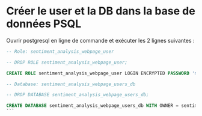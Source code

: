 
# Créer le user et la DB dans la base de données PSQL

Ouvrir postgresql en ligne de commande et exécuter les 2 lignes suivantes :

````sql
-- Role: sentiment_analysis_webpage_user

-- DROP ROLE sentiment_analysis_webpage_user;

CREATE ROLE sentiment_analysis_webpage_user LOGIN ENCRYPTED PASSWORD 'md5007a5473772b32fa3bbfd1b06f407d4c' NOSUPERUSER INHERIT NOCREATEDB NOCREATEROLE NOREPLICATION;

-- Database: sentiment_analysis_webpage_users_db

-- DROP DATABASE sentiment_analysis_webpage_users_db;

CREATE DATABASE sentiment_analysis_webpage_users_db WITH OWNER = sentiment_analysis_webpage_user ENCODING = 'UTF8' TABLESPACE = pg_default LC_COLLATE = 'C' LC_CTYPE = 'C' CONNECTION LIMIT = -1;
```
